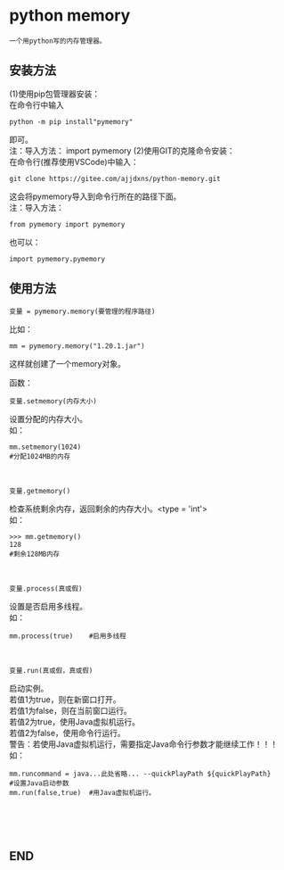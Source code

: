 # python memory
    一个用python写的内存管理器。
## 安装方法
(1)使用pip包管理器安装：<br>
在命令行中输入

    python -m pip install"pymemory"
即可。<br>
注：导入方法：
    import pymemory
(2)使用GIT的克隆命令安装：<br>
在命令行(推荐使用VSCode)中输入：

    git clone https://gitee.com/ajjdxns/python-memory.git
这会将pymemory导入到命令行所在的路径下面。<br>
注：导入方法：

    from pymemory import pymemory
也可以：

    import pymemory.pymemory
## 使用方法
    变量 = pymemory.memory(要管理的程序路径)
比如：

    mm = pymemory.memory("1.20.1.jar")
这样就创建了一个memory对象。

函数：

    变量.setmemory(内存大小)
设置分配的内存大小。<br>
如：

    mm.setmemory(1024)
    #分配1024MB的内存
<br>

    变量.getmemory()
检查系统剩余内存，返回剩余的内存大小。<type = 'int'><br>
如：

    >>> mm.getmemory()
    128
    #剩余128MB内存
<br>

    变量.process(真或假)
设置是否启用多线程。<br>
如：

    mm.process(true)    #启用多线程
<br>

    变量.run(真或假，真或假)

启动实例。<br>
若值1为true，则在新窗口打开。<br>
若值1为false，则在当前窗口运行。<br>
若值2为true，使用Java虚拟机运行。<br>
若值2为false，使用命令行运行。<br>
警告：若使用Java虚拟机运行，需要指定Java命令行参数才能继续工作！！！<br>
如：

    mm.runcommand = java...此处省略... --quickPlayPath ${quickPlayPath}     #设置Java启动参数
    mm.run(false,true)  #用Java虚拟机运行。
<br><br><br>
## END